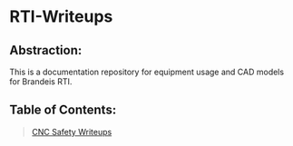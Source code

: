 # RTI-Writeups

## Abstraction:

This is a documentation repository for equipment usage and CAD models for Brandeis RTI.

## Table of Contents:
> [CNC Safety Writeups](CNC-Writeups)
